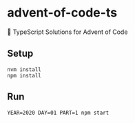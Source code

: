 # advent-of-code-ts
:christmas_tree: TypeScript Solutions for Advent of Code

## Setup
```
nvm install
npm install
```

## Run
```
YEAR=2020 DAY=01 PART=1 npm start
```
